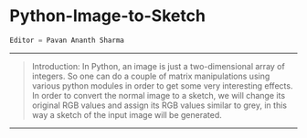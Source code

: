 # Python-Image-to-Sketch


```python
Editor = Pavan Ananth Sharma
```

---------------------------------------------------------------------------------------------------------------------------------------------------------------------------

>Introduction:
In Python, an image is just a two-dimensional array of integers. So one can do a couple of matrix manipulations using various python modules in order to get some very interesting effects. In order to convert the normal image to a sketch, we will change its original RGB values and assign its RGB values similar to grey, in this way a sketch of the input image will be generated. 

---------------------------------------------------------------------------------------------------------------------------------------------------------------------------

